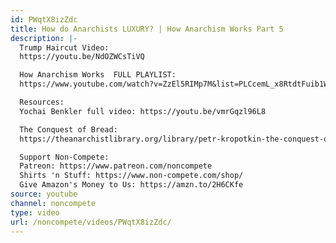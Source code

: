```yaml
---
id: PWqtX8izZdc
title: How do Anarchists LUXURY? | How Anarchism Works Part 5
description: |-
  Trump Haircut Video:
  https://youtu.be/NdOZWCsTiVQ

  How Anarchism Works  FULL PLAYLIST:
  https://www.youtube.com/watch?v=ZzEl5RIMp7M&list=PLCcemL_x8RtdtFuib1Wl6VwyuYOEDb5Wv

  Resources:
  Yochai Benkler full video: https://youtu.be/vmrGqzl96L8

  The Conquest of Bread:
  https://theanarchistlibrary.org/library/petr-kropotkin-the-conquest-of-bread

  Support Non-Compete:
  Patreon: https://www.patreon.com/noncompete
  Shirts 'n Stuff: https://www.non-compete.com/shop/
  Give Amazon's Money to Us: https://amzn.to/2H6CKfe
source: youtube
channel: noncompete
type: video
url: /noncompete/videos/PWqtX8izZdc/
---
```

